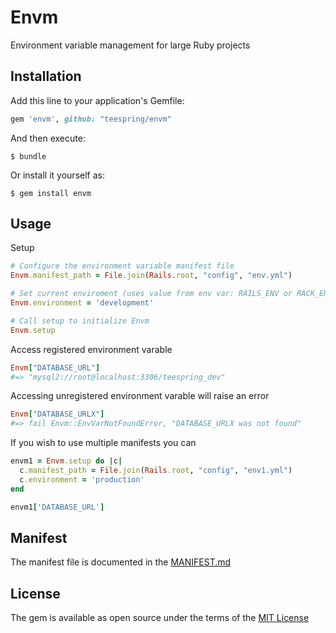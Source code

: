 # Envm

Environment variable management for large Ruby projects

## Installation

Add this line to your application's Gemfile:

```ruby
gem 'envm', github: "teespring/envm"
```

And then execute:

    $ bundle

Or install it yourself as:

    $ gem install envm

## Usage

Setup

```ruby
# Configure the environment variable manifest file
Envm.manifest_path = File.join(Rails.root, "config", "env.yml")

# Set current enviroment (uses value from env var: RAILS_ENV or RACK_ENV by default)
Envm.environment = 'development'

# Call setup to initialize Envm
Envm.setup
```

Access registered environment varable

```ruby
Envm["DATABASE_URL"]
#=> "mysql2://root@localhost:3306/teespring_dev"
```

Accessing unregistered environment varable will raise an error

```ruby
Envm["DATABASE_URLX"]
#=> fail Envm::EnvVarNotFoundError, "DATABASE_URLX was not found"
```

If you wish to use multiple manifests you can

```ruby
envm1 = Envm.setup do |c|
  c.manifest_path = File.join(Rails.root, "config", "env1.yml")
  c.environment = 'production'
end

envm1['DATABASE_URL']
```

## Manifest

The manifest file is documented in the [MANIFEST.md](MANIFEST.md)

## License

The gem is available as open source under the terms of the [MIT License](http://opensource.org/licenses/MIT)
